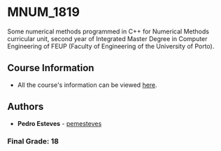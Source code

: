 # MNUM_1819

Some numerical methods programmed in C++ for Numerical Methods curricular unit, second year of Integrated Master Degree in Computer Engineering of FEUP (Faculty of Engineering of the University of Porto).

## Course Information

* All the course's information can be viewed [here](https://sigarra.up.pt/feup/en/ucurr_geral.ficha_uc_view?pv_ocorrencia_id=419994).

## Authors

* **Pedro Esteves** - [pemesteves](https://github.com/pemesteves) 

### **Final Grade:** 18
